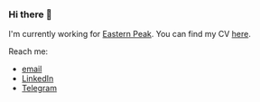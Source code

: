 ### Hi there 👋

I'm currently working for [Eastern Peak](https://easternpeak.com/). You can find my CV [here](https://docs.google.com/document/d/14YWIWuwvwuLKm4gViF2iv3aW4Huy8ciUOvLErNgs79E/edit?usp=sharing).


Reach me:
- [email](mailto:dimazuien@gmail.com)
- [LinkedIn](https://www.linkedin.com/in/dimazuien/)
- [Telegram](t.me/dimazuien)
